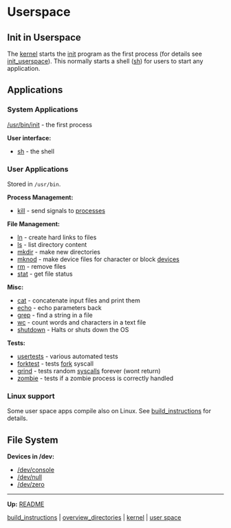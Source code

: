 # Userspace


## Init in Userspace

The [kernel](../kernel/kernel.md) starts the [init](bin/init.md) program as the first process (for details see [init_userspace](../kernel/processes/init_userspace.md)).
This normally starts a shell ([sh](bin/sh.md)) for users to start any application.


## Applications

### System Applications

[/usr/bin/init](bin/init.md) - the first process

**User interface:** 
- [sh](bin/sh.md) - the shell


### User Applications

Stored in `/usr/bin`.

**Process Management:**
- [kill](bin/kill.md) - send signals to [processes](../kernel/processes/processes.md)

**File Management:**
- [ln](bin/ln.md) - create hard links to files
- [ls](bin/ls.md) - list directory content
- [mkdir](bin/mkdir.md) - make new directories
- [mknod](bin/mknod.md) - make device files for character or block [devices](../kernel/devices/devices.md)
- [rm](bin/rm.md) - remove files
- [stat](bin/stat.md) - get file status

**Misc:**
- [cat](bin/cat.md) - concatenate input files and print them
- [echo](bin/echo.md) - echo parameters back
- [grep](bin/grep.md) - find a string in a file
- [wc](bin/wc.md) - count words and characters in a text file
- [shutdown](bin/shutdown.md) - Halts or shuts down the OS

**Tests:**
- [usertests](tests/usertests.md) - various automated tests
- [forktest](tests/forktest.md) - tests [fork](../kernel/syscalls/fork.md) syscall
- [grind](tests/grind.md) - tests random [syscalls](../kernel/syscalls/syscalls.md) forever (wont return)
- [zombie](tests/zombie.md) - tests if a zombie process is correctly handled


### Linux support

Some user space apps compile also on Linux. See [build_instructions](../build_instructions.md) for details.


## File System

**Devices in /dev:**
- [/dev/console](dev/console.md)
- [/dev/null](dev/null.md)
- [/dev/zero](dev/zero.md)


---
**Up:** [README](../../README.md)

[build_instructions](../build_instructions.md) | [overview_directories](../overview_directories.md) | [kernel](../kernel/kernel.md) | [user space](userspace.md)
